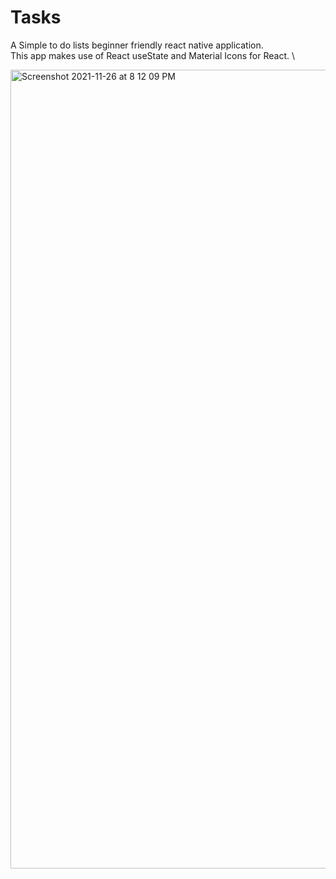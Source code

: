 # Tasks
A Simple to do lists beginner friendly react native application. \
This app makes use of React useState and Material Icons for React. \

<img width="1278" alt="Screenshot 2021-11-26 at 8 12 09 PM" src="https://user-images.githubusercontent.com/80385434/143582154-58691548-f427-4a97-9aa1-ee5c176c94c4.png">
